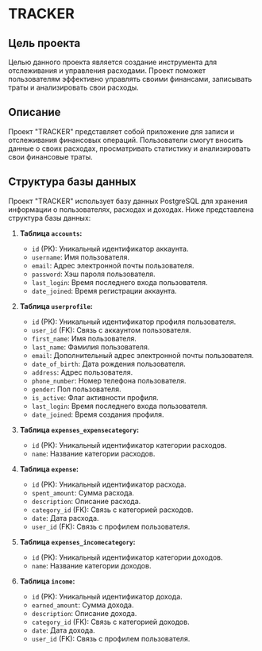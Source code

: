 # TRACKER

## Цель проекта

Целью данного проекта является создание инструмента для отслеживания и управления расходами. Проект поможет пользователям эффективно управлять своими финансами, записывать траты и анализировать свои расходы.

## Описание

Проект "TRACKER" представляет собой приложение для записи и отслеживания финансовых операций. Пользователи смогут вносить данные о своих расходах, просматривать статистику и анализировать свои финансовые траты.


## Структура базы данных

Проект "TRACKER" использует базу данных PostgreSQL для хранения информации о пользователях, расходах и доходах. Ниже представлена структура базы данных:

1. **Таблица `accounts`:**
   - `id` (PK): Уникальный идентификатор аккаунта.
   - `username`: Имя пользователя.
   - `email`: Адрес электронной почты пользователя.
   - `password`: Хэш пароля пользователя.
   - `last_login`: Время последнего входа пользователя.
   - `date_joined`: Время регистрации аккаунта.

2. **Таблица `userprofile`:**
   - `id` (PK): Уникальный идентификатор профиля пользователя.
   - `user_id` (FK): Связь с аккаунтом пользователя.
   - `first_name`: Имя пользователя.
   - `last_name`: Фамилия пользователя.
   - `email`: Дополнительный адрес электронной почты пользователя.
   - `date_of_birth`: Дата рождения пользователя.
   - `address`: Адрес пользователя.
   - `phone_number`: Номер телефона пользователя.
   - `gender`: Пол пользователя.
   - `is_active`: Флаг активности профиля.
   - `last_login`: Время последнего входа пользователя.
   - `date_joined`: Время создания профиля.

3. **Таблица `expenses_expensecategory`:**
   - `id` (PK): Уникальный идентификатор категории расходов.
   - `name`: Название категории расходов.

4. **Таблица `expense`:**
   - `id` (PK): Уникальный идентификатор расхода.
   - `spent_amount`: Сумма расхода.
   - `description`: Описание расхода.
   - `category_id` (FK): Связь с категорией расходов.
   - `date`: Дата расхода.
   - `user_id` (FK): Связь с профилем пользователя.

5. **Таблица `expenses_incomecategory`:**
   - `id` (PK): Уникальный идентификатор категории доходов.
   - `name`: Название категории доходов.

6. **Таблица `income`:**
   - `id` (PK): Уникальный идентификатор дохода.
   - `earned_amount`: Сумма дохода.
   - `description`: Описание дохода.
   - `category_id` (FK): Связь с категорией доходов.
   - `date`: Дата дохода.
   - `user_id` (FK): Связь с профилем пользователя.

